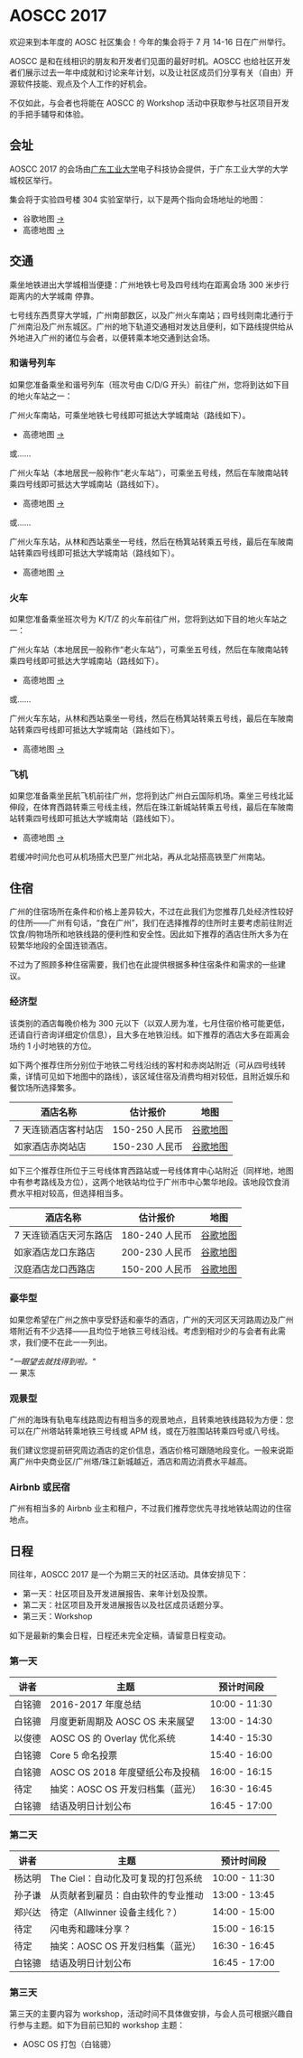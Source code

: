 AOSCC 2017
==========

欢迎来到本年度的 AOSC 社区集会！今年的集会将于 7 月 14-16 日在广州举行。

AOSCC 是和在线相识的朋友和开发者们见面的最好时机。AOSCC 也给社区开发者们展示过去一年中成就和讨论来年计划，以及让社区成员们分享有关（自由）开源软件技能、观点及个人工作的好机会。

不仅如此，与会者也将能在 AOSCC 的 Workshop 活动中获取参与社区项目开发的手把手辅导和体验。

会址
----

AOSCC 2017 的会场由[广东工业大学](http://www.gdut.edu.cn/)电子科技协会提供，于广东工业大学的大学城校区举行。

集会将于实验四号楼 304 实验室举行，以下是两个指向会场地址的地图：

- 谷歌地图
[→](https://www.google.com/maps/place/Guangdong+University+of+Technology+Experiment+Building+4,+Panyu+Qu,+Guangzhou+Shi,+Guangdong+Sheng,+China/@23.0400275,113.3957348,16z/data=!4m5!3m4!1s0x3403aad94a278a3f:0xf2ebd2723d97b2f5!8m2!3d23.0378993!4d113.3997973?hl=en)
- 高德地图 [→](https://gaode.com/search?query=%E4%B8%AD%E5%9B%BD%E5%B9%BF%E4%B8%9C%E7%9C%81%E5%B9%BF%E5%B7%9E%E5%B8%82%E7%95%AA%E7%A6%BA%E5%8C%BA%E5%B9%BF%E4%B8%9C%E5%B7%A5%E4%B8%9A%E5%A4%A7%E5%AD%A6%E5%AE%9E%E9%AA%8C%E5%9B%9B%E5%8F%B7%E6%A5%BC&city=110000&geoobj=116.302288%7C39.808925%7C116.618145%7C40.006178&zoom=12)

交通
----

乘坐地铁进出大学城相当便捷：广州地铁七号及四号线均在距离会场 300 米步行距离内的大学城南
停靠。

七号线东西贯穿大学城，广州南部数区，以及广州火车南站；四号线则南北通行于广州南沿及广州东城区。广州的地下轨道交通相对发达且便利，如下路线提供给从外地进入广州的诸位与会者，以便转乘本地交通到达会场。

### 和谐号列车

如果您准备乘坐和谐号列车（班次号由 C/D/G 开头）前往广州，您将到达如下目的地火车站之一：

广州火车南站，可乘坐地铁七号线即可抵达大学城南站（路线如下）。

- 高德地图 [→](http://gaode.com/dir?from%5Bname%5D=%E5%B9%BF%E5%B7%9E%E5%8D%97%E7%AB%99%28%E5%9C%B0%E9%93%81%E7%AB%99%29&from%5Blnglat%5D=113.269125%2C22.988980&from%5Bid%5D=BV10019725-from&from%5Bpoitype%5D=150500&from%5Badcode%5D=440100&from%5Bmodxy%5D=113.269125%2C22.988980&to%5Bid%5D=BV10024365-to&to%5Bname%5D=%E5%A4%A7%E5%AD%A6%E5%9F%8E%E5%8D%97%28%E5%9C%B0%E9%93%81%E7%AB%99%29&to%5Blnglat%5D=113.400557%2C23.043313&to%5Bmodxy%5D=113.400557%2C23.043313&to%5Bpoitype%5D=150500&to%5Badcode%5D=440113&type=bus&policy=2&dateTime=now)

或……

广州火车站（本地居民一般称作“老火车站”），可乘坐五号线，然后在车陂南站转乘四号线即可抵达大学城南站（路线如下）。

- 高德地图 [→](http://gaode.com/dir?from%5Bid%5D=BV10015177&from%5Bname%5D=%E5%B9%BF%E5%B7%9E%E7%81%AB%E8%BD%A6%E7%AB%99%28%E5%9C%B0%E9%93%81%E7%AB%99%29&from%5Blnglat%5D=113.256603%2C23.148143&from%5Bmodxy%5D=113.256603%2C23.148143&from%5Bpoitype%5D=150500&from%5Badcode%5D=440104&to%5Bid%5D=BV10024365-to&to%5Bname%5D=%E5%A4%A7%E5%AD%A6%E5%9F%8E%E5%8D%97%28%E5%9C%B0%E9%93%81%E7%AB%99%29&to%5Blnglat%5D=113.400557%2C23.043313&to%5Bmodxy%5D=113.400557%2C23.043313&to%5Bpoitype%5D=150500&to%5Badcode%5D=440113&type=bus&policy=2&dateTime=now)

或……

广州火车东站，从林和西站乘坐一号线，然后在杨箕站转乘五号线，最后在车陂南站转乘四号线即可抵达大学城南站（路线如下）。

- 高德地图 [→](http://gaode.com/dir?from%5Bid%5D=BV10024357-from&from%5Bname%5D=%E5%B9%BF%E5%B7%9E%E4%B8%9C%E7%AB%99%28%E5%9C%B0%E9%93%81%E7%AB%99%29&from%5Blnglat%5D=113.324851%2C23.150968&from%5Bmodxy%5D=113.324851%2C23.150968&from%5Bpoitype%5D=150500&from%5Badcode%5D=440106&to%5Bid%5D=BV10024365-to&to%5Bname%5D=%E5%A4%A7%E5%AD%A6%E5%9F%8E%E5%8D%97%28%E5%9C%B0%E9%93%81%E7%AB%99%29&to%5Blnglat%5D=113.400557%2C23.043313&to%5Bmodxy%5D=113.400557%2C23.043313&to%5Bpoitype%5D=150500&to%5Badcode%5D=440113&type=bus&policy=0&dateTime=now)

### 火车

如果您准备乘坐班次号为 K/T/Z 的火车前往广州，您将到达如下目的地火车站之一：

广州火车站（本地居民一般称作“老火车站”），可乘坐五号线，然后在车陂南站转乘四号线即可抵达大学城南站（路线如下）。

- 高德地图 [→](http://gaode.com/dir?from%5Bid%5D=BV10015177&from%5Bname%5D=%E5%B9%BF%E5%B7%9E%E7%81%AB%E8%BD%A6%E7%AB%99%28%E5%9C%B0%E9%93%81%E7%AB%99%29&from%5Blnglat%5D=113.256603%2C23.148143&from%5Bmodxy%5D=113.256603%2C23.148143&from%5Bpoitype%5D=150500&from%5Badcode%5D=440104&to%5Bid%5D=BV10024365-to&to%5Bname%5D=%E5%A4%A7%E5%AD%A6%E5%9F%8E%E5%8D%97%28%E5%9C%B0%E9%93%81%E7%AB%99%29&to%5Blnglat%5D=113.400557%2C23.043313&to%5Bmodxy%5D=113.400557%2C23.043313&to%5Bpoitype%5D=150500&to%5Badcode%5D=440113&type=bus&policy=2&dateTime=now)

或……

广州火车东站，从林和西站乘坐一号线，然后在杨箕站转乘五号线，最后在车陂南站转乘四号线即可抵达大学城南站（路线如下）。

- 高德地图 [→](http://gaode.com/dir?from%5Bid%5D=BV10024357-from&from%5Bname%5D=%E5%B9%BF%E5%B7%9E%E4%B8%9C%E7%AB%99%28%E5%9C%B0%E9%93%81%E7%AB%99%29&from%5Blnglat%5D=113.324851%2C23.150968&from%5Bmodxy%5D=113.324851%2C23.150968&from%5Bpoitype%5D=150500&from%5Badcode%5D=440106&to%5Bid%5D=BV10024365-to&to%5Bname%5D=%E5%A4%A7%E5%AD%A6%E5%9F%8E%E5%8D%97%28%E5%9C%B0%E9%93%81%E7%AB%99%29&to%5Blnglat%5D=113.400557%2C23.043313&to%5Bmodxy%5D=113.400557%2C23.043313&to%5Bpoitype%5D=150500&to%5Badcode%5D=440113&type=bus&policy=0&dateTime=now)


### 飞机

如果您准备乘坐民航飞机前往广州，您将到达广州白云国际机场。乘坐三号线北延伸段，在体育西路转乘三号线主线，然后在珠江新城站转乘五号线，最后在车陂南站转乘四号线即可抵达大学城南站（路线如下）。

- 高德地图 [→](http://gaode.com/dir?from%5Bid%5D=BV10024349&from%5Bname%5D=%E6%9C%BA%E5%9C%BA%E5%8D%97%28%E5%9C%B0%E9%93%81%E7%AB%99%29&from%5Blnglat%5D=113.303098%2C23.386691&from%5Bmodxy%5D=113.303098%2C23.386691&from%5Bpoitype%5D=150500&from%5Badcode%5D=440114&to%5Bid%5D=BV10024365-to&to%5Bname%5D=%E5%A4%A7%E5%AD%A6%E5%9F%8E%E5%8D%97%28%E5%9C%B0%E9%93%81%E7%AB%99%29&to%5Blnglat%5D=113.400557%2C23.043313&to%5Bmodxy%5D=113.400557%2C23.043313&to%5Bpoitype%5D=150500&to%5Badcode%5D=440113&type=bus&policy=0&dateTime=now)

若缓冲时间允也可从机场搭大巴至广州北站，再从北站搭高铁至广州南站。

住宿
----

广州的住宿场所在条件和价格上差异较大，不过在此我们为您推荐几处经济性较好的住所——广州有句话，“食在广州”，我们在选择推荐的住所时主要考虑前往附近饮食/购物场所和地铁线路的便利性和安全性。因此如下推荐的酒店住所大多为在较繁华地段的全国连锁酒店。

不过为了照顾多种住宿需要，我们也在此提供根据多种住宿条件和需求的一些建议。

### 经济型

该类别的酒店每晚价格为 300 元以下（以双人房为准，七月住宿价格可能更低，还请自行咨询详细定价信息），且大多在地铁沿线。如下推荐的酒店大多在距离会场约 1 小时地铁的方位。

如下两个推荐住所分别位于地铁二号线沿线的客村和赤岗站附近（可从四号线转乘，详情可见如下地图中的路线），该区域住宿及消费均相对较低，且附近娱乐和餐饮场所选择繁多。

| 酒店名称 | 估计报价 | 地图 |
| ------- | -------- | ---- |
| 7 天连锁酒店客村站店 | 150-250 人民币 | [谷歌地图](https://www.google.com/maps/dir/%E4%B8%AD%E5%9B%BD%E5%B9%BF%E4%B8%9C%E7%9C%81%E5%B9%BF%E5%B7%9E%E5%B8%82%E6%B5%B7%E7%8F%A0%E5%8C%BA7%E5%A4%A9%E8%BF%9E%E9%94%81%E9%85%92%E5%BA%97%E5%B9%BF%E5%B7%9E%E5%AE%A2%E6%9D%91%E5%9C%B0%E9%93%81%E7%AB%99%E4%BA%8C%E5%BA%97/%E4%B8%AD%E5%9B%BD%E5%B9%BF%E4%B8%9C%E7%9C%81%E5%B9%BF%E5%B7%9E%E5%B8%82%E7%95%AA%E7%A6%BA%E5%8C%BA%E5%A4%A7%E5%AD%A6%E5%9F%8E%E5%8D%97/@23.0715992,113.325116,13z/am=t/data=!4m14!4m13!1m5!1m1!1s0x3402ff64fca50aff:0x4565fe4c47133a2d!2m2!1d113.3213702!2d23.0995606!1m5!1m1!1s0x3403aadca1aebf87:0x81777d6212316865!2m2!1d113.400431!2d23.04342!3e3?hl=en) |
| 如家酒店赤岗站店 | 150-230 人民币 | [谷歌地图](https://www.google.com/maps/dir/%E4%B8%AD%E5%9B%BD%E5%B9%BF%E4%B8%9C%E7%9C%81%E5%B9%BF%E5%B7%9E%E5%B8%82%E7%95%AA%E7%A6%BA%E5%8C%BA%E5%A4%A7%E5%AD%A6%E5%9F%8E%E5%8D%97/Home+Inn+%EF%BC%88Guangzhou+Pazhou+Chigang+Subway+Station+Branch%EF%BC%89,+Haizhu+Qu,+Guangzhou+Shi,+Guangdong+Sheng,+China/@23.0808225,113.3265942,14z/data=!4m14!4m13!1m5!1m1!1s0x3403aadca1aebf87:0x81777d6212316865!2m2!1d113.400431!2d23.04342!1m5!1m1!1s0x3402ff796c5cb053:0xf0f4533f68f4d2f9!2m2!1d113.3300231!2d23.0966575!3e3?hl=en) |

如下三个推荐住所位于三号线体育西路站或一号线体育中心站附近（同样地，地图中有参考路线及方位），这两个地铁站均位于广州市中心繁华地段。该地段饮食消费水平相对较高，但选择相当多。

| 酒店名称 | 估计报价 | 地图 |
| ------- | -------- | ---- |
| 7 天连锁酒店天河东路店 | 180-240 人民币 | [谷歌地图](https://www.google.com/maps/dir/%E4%B8%AD%E5%9B%BD%E5%B9%BF%E4%B8%9C%E7%9C%81%E5%B9%BF%E5%B7%9E%E5%B8%82%E7%95%AA%E7%A6%BA%E5%8C%BA%E5%A4%A7%E5%AD%A6%E5%9F%8E%E5%8D%97/%E4%B8%AD%E5%9B%BD%E5%B9%BF%E4%B8%9C%E7%9C%81%E5%B9%BF%E5%B7%9E%E5%B8%82%E5%A4%A9%E6%B2%B3%E5%8C%BA%E5%A4%A9%E6%B2%B3%E4%B8%9C%E8%B7%AF7%E5%A4%A9%E8%BF%9E%E9%94%81%E9%85%92%E5%BA%97/@23.1340415,113.3304242,16z/data=!4m14!4m13!1m5!1m1!1s0x3403aadca1aebf87:0x81777d6212316865!2m2!1d113.400431!2d23.04342!1m5!1m1!1s0x3402feff741d497f:0x7986c2f6e14338bf!2m2!1d113.3330003!2d23.1366493!3e3?hl=en) |
| 如家酒店龙口东路店 | 200-230 人民币 | [谷歌地图](https://www.google.com/maps/dir/%E4%B8%AD%E5%9B%BD%E5%B9%BF%E4%B8%9C%E7%9C%81%E5%B9%BF%E5%B7%9E%E5%B8%82%E7%95%AA%E7%A6%BA%E5%8C%BA%E5%A4%A7%E5%AD%A6%E5%9F%8E%E5%8D%97/%E4%B8%AD%E5%9B%BD%E5%B9%BF%E4%B8%9C%E7%9C%81%E5%B9%BF%E5%B7%9E%E5%B8%82%E5%A4%A9%E6%B2%B3%E5%8C%BA%E9%BE%99%E5%8F%A3%E4%B8%9C%E8%B7%AF%E5%A6%82%E5%AE%B6%E5%BF%AB%E6%8D%B7%E9%85%92%E5%BA%97/@23.0904896,113.325314,13z/data=!3m1!4b1!4m14!4m13!1m5!1m1!1s0x3403aadca1aebf87:0x81777d6212316865!2m2!1d113.400431!2d23.04342!1m5!1m1!1s0x3402fe53e6978831:0xc8caf0eddc8e5494!2m2!1d113.341839!2d23.137409!3e3?hl=en) |
| 汉庭酒店龙口西路店 | 150-200 人民币 | [谷歌地图](https://www.google.com/maps/dir/%E4%B8%AD%E5%9B%BD%E5%B9%BF%E4%B8%9C%E7%9C%81%E5%B9%BF%E5%B7%9E%E5%B8%82%E7%95%AA%E7%A6%BA%E5%8C%BA%E5%A4%A7%E5%AD%A6%E5%9F%8E%E5%8D%97/%E4%B8%AD%E5%9B%BD%E5%B9%BF%E4%B8%9C%E7%9C%81%E5%B9%BF%E5%B7%9E%E5%B8%82%E5%A4%A9%E6%B2%B3%E5%8C%BA%E9%BE%99%E5%8F%A3%E8%A5%BF%E8%B7%AF%E6%B1%89%E5%BA%AD%E8%BF%9E%E9%94%81%E9%85%92%E5%BA%97/@23.0904411,113.325314,13z/data=!3m1!4b1!4m14!4m13!1m5!1m1!1s0x3403aadca1aebf87:0x81777d6212316865!2m2!1d113.400431!2d23.04342!1m5!1m1!1s0x3402fe55c79e05f3:0x4f269b15040c86e5!2m2!1d113.3368226!2d23.137312!3e3?hl=en) |

### 豪华型

如果您希望在广州之旅中享受舒适和豪华的酒店，广州的天河区天河路周边及广州塔附近有不少选择——且均位于地铁三号线沿线。考虑到相对少的与会者有此需求，我们便不在此一一列出。

*"一眼望去就找得到啦。"*  
— 果冻

### 观景型

广州的海珠有轨电车线路周边有相当多的观景地点，且转乘地铁线路较为方便：您可以在广州塔站转乘地铁三号线或 APM 线，或在万胜围站转乘四号或八号线。

我们建议您提前研究周边酒店的定价信息，酒店价格可跟随地段变化。一般来说距离广州中央商业区/广州塔/珠江新城越近，酒店和周边消费水平越高。

### Airbnb 或民宿

广州有相当多的 Airbnb 业主和租户，不过我们推荐您优先寻找地铁站周边的住宿地点。

日程
----

同往年，AOSCC 2017 是一个为期三天的社区活动。具体安排见下：

- 第一天：社区项目及开发进展报告、来年计划及投票。
- 第二天：社区项目及开发进展报告以及社区成员话题分享。
- 第三天：Workshop

如下是最新的集会日程，日程还未完全定稿，请留意日程变动。

### 第一天

| 讲者      | 主题                                     | 预计时间段     |
|----------|-----------------------------------------|---------------|
| 白铭骢    | 2016-2017 年度总结                       | 10:00 - 11:30 |
| 白铭骢    | 月度更新周期及 AOSC OS 未来展望             | 13:00 - 14:30 |
| 以俊德    | AOSC OS 的 Overlay 优化系统               | 14:40 - 15:30 |
| 白铭骢    | Core 5 命名投票                          | 15:40 - 16:00 |
| 白铭骢    | AOSC OS 2018 年度壁纸公布及投稿            | 16:00 - 16:15 |
| 待定      | 抽奖：AOSC OS 开发归档集（蓝光）            | 16:30 - 16:45 |
| 白铭骢    | 结语及明日计划公布                         | 16:45 - 17:00 |

### 第二天

| 讲者      | 主题                                     | 预计时间段     |
|----------|-----------------------------------------|---------------|
| 杨达明    | The Ciel：自动化及可复现的打包系统          | 10:00 - 11:30 |
| 孙子谦    | 从贡献者到雇员：自由软件的专业推动            | 13:00 - 13:45 |
| 郑兴达    | 待定（Allwinner 设备主线化？）             | 14:00 - 15:00 |
| 待定      | 闪电秀和趣味分享？                         | 15:00 - 16:15 |
| 待定      | 抽奖：AOSC OS 开发归档集（蓝光）            | 16:30 - 16:45 |
| 白铭骢    | 结语及明日计划公布                         | 16:45 - 17:00 |

### 第三天

第三天的主要内容为 workshop，活动时间不具体做安排，与会人员可根据兴趣自行参与主题。如下为目前已知的 workshop 主题：

- AOSC OS 打包（白铭骢）
